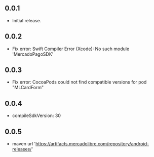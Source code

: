 ## 0.0.1

* Initial release.

## 0.0.2
* Fix error: Swift Compiler Error (Xcode): No such module 'MercadoPagoSDK'

## 0.0.3
* Fix error: CocoaPods could not find compatible versions for pod "MLCardForm"

## 0.0.4
* compileSdkVersion: 30

## 0.0.5
* maven url 'https://artifacts.mercadolibre.com/repository/android-releases/'